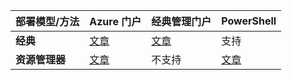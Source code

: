 | **部署模型/方法** | **Azure 门户** | **经典管理门户** | **PowerShell** |
| --- | --- | --- | --- |
| **经典** |[文章](/documentation/articles/vpn-gateway-howto-point-to-site-classic-azure-portal/) |[文章](/documentation/articles/vpn-gateway-howto-point-to-site-classic-azure-portal/) |支持 |
| **资源管理器** |[文章](/documentation/articles/vpn-gateway-howto-point-to-site-resource-manager-portal/) |不支持 |[文章](/documentation/articles/vpn-gateway-howto-point-to-site-rm-ps/) |